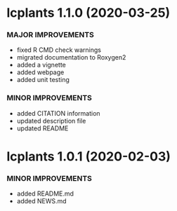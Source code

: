 lcplants 1.1.0 (2020-03-25)
=========================
### MAJOR IMPROVEMENTS
  * fixed R CMD check warnings
  * migrated documentation to Roxygen2
  * added a vignette
  * added webpage
  * added unit testing

### MINOR IMPROVEMENTS
  * added CITATION information
  * updated description file
  * updated README

lcplants 1.0.1 (2020-02-03)
=========================
### MINOR IMPROVEMENTS
  * added README.md
  * added NEWS.md
  